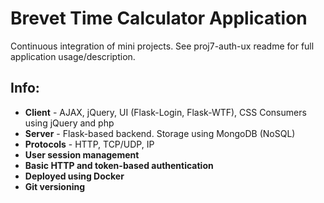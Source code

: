# Brevet Time Calculator Application
Continuous integration of mini projects. See proj7-auth-ux readme for full application usage/description.
## Info: 
* <b>Client</b> - AJAX, jQuery, UI (Flask-Login, Flask-WTF), CSS Consumers using jQuery and php
* <b>Server</b> - Flask-based backend. Storage using MongoDB (NoSQL)
* <b>Protocols</b> - HTTP, TCP/UDP, IP
* <b>User session management</b>
* <b>Basic HTTP and token-based authentication</b>
* <b>Deployed using Docker</b>
* <b>Git versioning</b>
